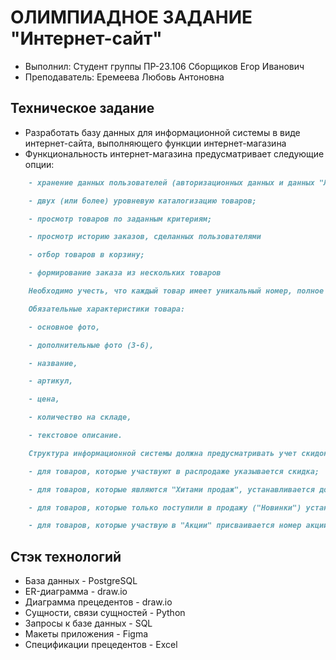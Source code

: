 # ОЛИМПИАДНОЕ ЗАДАНИЕ "Интернет-сайт"

- Выполнил: Студент группы ПР-23.106 Сборщиков Егор Иванович
- Преподаватель: Еремеева Любовь Антоновна

## Техническое задание
- Разработать базу данных для информационной системы в виде интернет-сайта, выполняющего функции интернет-магазина
- Функциональность интернет-магазина предусматривает следующие опции:
```markdown 
    - хранение данных пользователей (авторизационных данных и данных "Личного кабинета"); 

    - двух (или более) уровневую каталогизацию товаров; 

    - просмотр товаров по заданным критериям; 

    - просмотр историю заказов, сделанных пользователями 

    - отбор товаров в корзину; 

    - формирование заказа из нескольких товаров 

    Необходимо учесть, что каждый товар имеет уникальный номер, полное наименование и характеристики товара (специфичные для той области , для которой создается интернет-магазин). 

    Обязательные характеристики товара: 

    - основное фото, 

    - дополнительные фото (3-6), 

    - название, 

    - артикул, 

    - цена, 

    - количество на складе, 

    - текстовое описание. 

    Структура информационной системы должна предусматривать учет скидок на товары, акционных предложениях, и других подобного рода мероприятиях: 

    - для товаров, которые участвуют в распродаже указывается скидка; 

    - для товаров, которые являются "Хитами продаж", устанавливается дополнительный параметр; 

    - для товаров, которые только поступили в продажу ("Новинки") устанавливается дополнительный параметр; 

    - для товаров, которые участвую в "Акции" присваивается номер акции (варианты акций должны быть предусмотрены в структуре информационной системы).
```

## Стэк технологий
- База данных - PostgreSQL
- ER-диаграмма - draw.io
- Диаграмма прецедентов - draw.io
- Сущности, связи сущностей - Python
- Запросы к базе данных - SQL
- Макеты приложения - Figma
- Спецификации прецедентов -  Excel